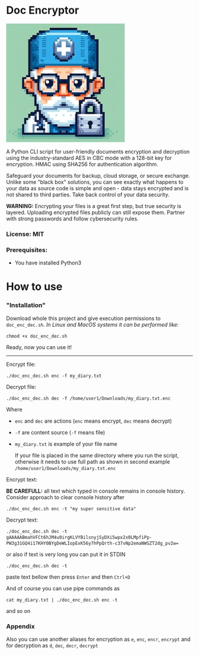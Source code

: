 # Doc Encryptor
![ico](https://github.com/ilyademidow/doc_encryptor/blob/main/ico.jpg)

A Python CLI script for user-friendly documents encryption and decryption using the industry-standard AES in CBC mode with a 128-bit key for encryption. HMAC using SHA256 for authentication algorithm.

Safeguard your documents for backup, cloud storage, or secure exchange. Unlike some "black box" solutions, you can see exactly what happens to your data as source code is simple and open - data stays encrypted and is not shared to third parties. Take back control of your data security.

**WARNING:** Encrypting your files is a great first step, but true security is layered. Uploading encrypted files publicly can still expose them. Partner with strong passwords and follow cybersecurity rules.

### License: MIT

### Prerequisites:
- You have installed Python3

# How to use

### "Installation"
Download whole this project and give execution permissions to `doc_enc_dec.sh`. _In Linux and MacOS systems it can be performed like:_
```
chmod +x doc_enc_dec.sh
```

Ready, now you can use it!

---

Encrypt file:
```
./doc_enc_dec.sh enc -f my_diary.txt
```
Decrypt file: 
```
./doc_enc_dec.sh dec -f /home/user1/Downloads/my_diary.txt.enc
```

Where 
- `enc` and `dec` are actions (`enc` means encrypt, `dec` means decrypt)
- `-f` are content source (`-f` means file)
- `my_diary.txt` is example of your file name 
   
   If your file is placed in the same directory where you run the script, otherwise it needs to use full path as shown in second example `/home/user1/Downloads/my_diary.txt.enc`

Encrypt text:

**BE CAREFULL:** all text which typed in console remains in console history. Consider approach to clear console history after
```
./doc_enc_dec.sh enc -t "my super sensitive data"
```
Decrypt text:
```
./doc_enc_dec.sh dec -t gAAAAABmahVFCt6hJM4u0irgKLVYBilsnyjSyDXi5wpx2x0LMpfiPp-PW3g31GQ4i17KHY0BYgDeWLIopExK56y7hPpQrth-c37vNp2emaNWSZT2dg_pv2w=
```

or also if text is very long you can put it in STDIN
```
./doc_enc_dec.sh dec -t
```
paste text bellow then press `Enter` and then `Ctrl+D`

And of course you can use pipe commands as 
```
cat my_diary.txt | ./doc_enc_dec.sh enc -t
```
and so on


### Appendix
Also you can use another aliases for encryption as `e`, `enc`, `encr`, `encrypt` and for decryption as `d`, `dec`, `decr`, `decrypt`
